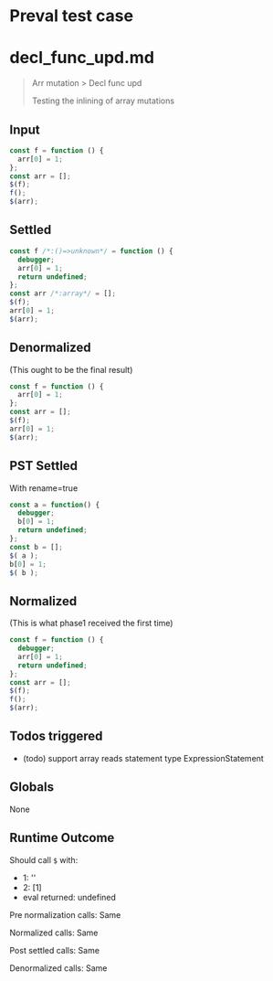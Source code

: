 # Preval test case

# decl_func_upd.md

> Arr mutation > Decl func upd
>
> Testing the inlining of array mutations

## Input

`````js filename=intro
const f = function () {
  arr[0] = 1;
};
const arr = [];
$(f);
f();
$(arr);
`````


## Settled


`````js filename=intro
const f /*:()=>unknown*/ = function () {
  debugger;
  arr[0] = 1;
  return undefined;
};
const arr /*:array*/ = [];
$(f);
arr[0] = 1;
$(arr);
`````


## Denormalized
(This ought to be the final result)

`````js filename=intro
const f = function () {
  arr[0] = 1;
};
const arr = [];
$(f);
arr[0] = 1;
$(arr);
`````


## PST Settled
With rename=true

`````js filename=intro
const a = function() {
  debugger;
  b[0] = 1;
  return undefined;
};
const b = [];
$( a );
b[0] = 1;
$( b );
`````


## Normalized
(This is what phase1 received the first time)

`````js filename=intro
const f = function () {
  debugger;
  arr[0] = 1;
  return undefined;
};
const arr = [];
$(f);
f();
$(arr);
`````


## Todos triggered


- (todo) support array reads statement type ExpressionStatement


## Globals


None


## Runtime Outcome


Should call `$` with:
 - 1: '<function>'
 - 2: [1]
 - eval returned: undefined

Pre normalization calls: Same

Normalized calls: Same

Post settled calls: Same

Denormalized calls: Same
